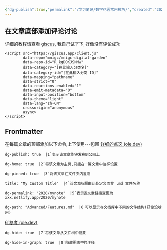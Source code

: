 ```yaml
---
{"dg-publish":true,"permalink":"/学习笔记/数字花园常用技巧/","created":"2023-08-22T18:54:28.678+08:00","updated":"2023-08-23T22:11:16.862+08:00"}
---
```



## 在文章底部添加评论讨论
详细的教程请查看 [giscus](https://giscus.app/zh-CN), 我自己试了下, 好像没有评论成功

```
<script src="https://giscus.app/client.js"
        data-repo="mnigc/mnigc-digital-garden"
        data-repo-id="R_kgDOKJSNMw"
        data-category="[在此输入分类名]"
        data-category-id="[在此输入分类 ID]"
        data-mapping="pathname"
        data-strict="0"
        data-reactions-enabled="1"
        data-emit-metadata="0"
        data-input-position="bottom"
        data-theme="light"
        data-lang="zh-CN"
        crossorigin="anonymous"
        async>
</script>
```

## Frontmatter
在每篇文章的顶部添加以下命令,上下使用---包围
[详细的点这 (ole.dev)](https://dg-docs.ole.dev/advanced/note-specific-settings/#)

```
dg-publish: true  |1`表示该文章能够发布到公网上
```
```
dg-home: true  |2`将该文章为主页,只能在一篇文章中这样设置
```
```
dg-pinned: true  |3`将该文章在文件夹内置顶
```
```
title: "My Custom Title"  |4`该文章标题由此处定义而非 .md 文件名称
```
```
dg-permalink: "2020/mynote"  |5`表示该文章链接变更为 xxx.netlify.app/2020/mynote
```
```
dg-path: "Advanced/Features.md"  |6`可以显示与文档库中不同的文件结构(好像没啥用)
```
[6`参考 (ole.dev)](https://dg-docs.ole.dev/getting-started/05-other-settings/#rewrite-path-for-single-note)
```
dg-hide: true  |7`将该文章从文件树中隐藏
```
```
dg-hide-in-graph: true  |8`隐藏图表中的注释
```